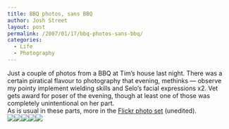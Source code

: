 ```yaml
---
title: BBQ photos, sans BBQ
author: Josh Street
layout: post
permalink: /2007/01/17/bbq-photos-sans-bbq/
categories:
  - Life
  - Photography
---
```

Just a couple of photos from a BBQ at Tim&#8217;s house last night. There was a certain piratical flavour to photography that evening, methinks &#8212; observe my pointy implement wielding skills and Selo&#8217;s facial expressions x2. Vet gets award for poser of the evening, though at least one of those was completely unintentional on her part.  
As is usual in these parts, more in the [Flickr photo set][1] (unedited).  
![][2]![][3]![][4]![][5]![][6]

 [1]: http://flickr.com/photos/joahua/sets/72157594484044657/
 [2]: /blog/wp-content/2007/01/IMGP4828.JPG
 [3]: /blog/wp-content/2007/01/IMGP4832.JPG
 [4]: /blog/wp-content/2007/01/IMGP4842.JPG
 [5]: /blog/wp-content/2007/01/IMGP4854.JPG
 [6]: /blog/wp-content/2007/01/IMGP4887.JPG